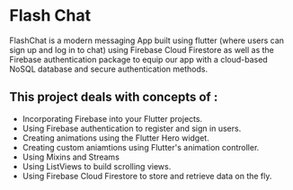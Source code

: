 
# Flash Chat 

FlashChat is a modern messaging App built using flutter (where users can sign up and log in to chat) using Firebase Cloud Firestore as well as the Firebase authentication package to equip our app with a cloud-based NoSQL database and secure authentication methods. 


## This project deals with concepts of :

- Incorporating Firebase into your Flutter projects.
- Using Firebase authentication to register and sign in users.
- Creating animations using the Flutter Hero widget.
- Creating custom aniamtions using Flutter's animation controller. 
- Using Mixins and Streams
- Using ListViews to build scrolling views.
- Using Firebase Cloud Firestore to store and retrieve data on the fly.
